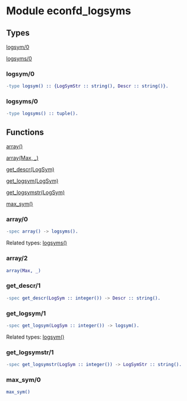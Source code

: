 # Module econfd_logsyms

## Types

[logsym/0](#logsym-0)

[logsyms/0](#logsyms-0)

### logsym/0

```erlang
-type logsym() :: {LogSymStr :: string(), Descr :: string()}.
```

### logsyms/0

```erlang
-type logsyms() :: tuple().
```

## Functions

[array()](#array-0)

[array(Max, \_)](#array-2)

[get\_descr(LogSym)](#get_descr-1)

[get\_logsym(LogSym)](#get_logsym-1)

[get\_logsymstr(LogSym)](#get_logsymstr-1)

[max\_sym()](#max_sym-0)

### array/0

```erlang
-spec array() -> logsyms().
```

Related types: [logsyms()](#logsyms-0)

### array/2

```erlang
array(Max, _)
```

### get_descr/1

```erlang
-spec get_descr(LogSym :: integer()) -> Descr :: string().
```

### get_logsym/1

```erlang
-spec get_logsym(LogSym :: integer()) -> logsym().
```

Related types: [logsym()](#logsym-0)

### get_logsymstr/1

```erlang
-spec get_logsymstr(LogSym :: integer()) -> LogSymStr :: string().
```

### max_sym/0

```erlang
max_sym()
```
